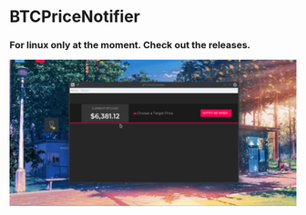 # BTCPriceNotifier

### For linux only at the moment. Check out the releases.

![Alt Text](https://github.com/rattle99/BTCPriceNotifier/blob/master/assets/images/demo.gif)
